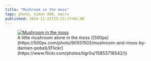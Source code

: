 ```yaml
---
title: "Mushroom in the moss"
tags: photo, nikon d90, macro
published: 2014-11-22T23:23:17+01:00
---
```

<figure class="object-center">
    <a href="/images/mushroom-moss.jpg">
    <img src="/images/660x/mushroom-moss.jpg" alt="Mushroom in the moss">
    </a>
    <figcaption>
    A little mushroom alone in the moss
([500px](https://500px.com/photo/90551503/mushroom-and-moss-by-damien-pobel)/[Flickr](https://www.flickr.com/photos/tigr0u/15853718542/))
    </figcaption>
</figure>
